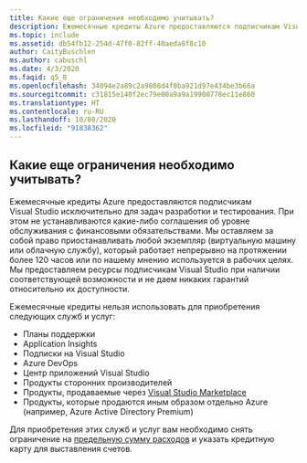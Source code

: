 ```yaml
---
title: Какие еще ограничения необходимо учитывать?
description: Ежемесячные кредиты Azure предоставляются подписчикам Visual Studio исключительно для задач разработки и тестирования. При этом не устанавливаются какие-либо соглашения об уровне обслуживания с финансовыми....
ms.topic: include
ms.assetid: db54fb12-254d-47f0-82ff-40aeda8f8c10
author: CaityBuschlen
ms.author: cabuschl
ms.date: 4/3/2020
ms.faqid: q5_8
ms.openlocfilehash: 34094e2a89c2a9808d4f0ba921d97e434be3b66a
ms.sourcegitcommit: c31815e140f2ec79e00a9a9a19900778ec11e860
ms.translationtype: HT
ms.contentlocale: ru-RU
ms.lasthandoff: 10/08/2020
ms.locfileid: "91838362"
---
```

## <a name="are-there-any-other-limitations-i-should-be-aware-of"></a>Какие еще ограничения необходимо учитывать?

Ежемесячные кредиты Azure предоставляются подписчикам Visual Studio исключительно для задач разработки и тестирования. При этом не устанавливаются какие-либо соглашения об уровне обслуживания с финансовыми обязательствами. Мы оставляем за собой право приостанавливать любой экземпляр (виртуальную машину или облачную службу), который работает непрерывно на протяжении более 120 часов или по нашему мнению используется в рабочих целях. Мы предоставляем ресурсы подписчикам Visual Studio при наличии соответствующей возможности и не даем никаких гарантий относительно их доступности.

Ежемесячные кредиты нельзя использовать для приобретения следующих служб и услуг:

- Планы поддержки
- Application Insights
- Подписки на Visual Studio
- Azure DevOps
- Центр приложений Visual Studio
- Продукты сторонних производителей
- Продукты, продаваемые через [Visual Studio Marketplace](https://marketplace.visualstudio.com/)
- Продукты, которые продаются иным образом отдельно Azure (например, Azure Active Directory Premium)

Для приобретения этих служб и услуг вам необходимо снять ограничение на [предельную сумму расходов](/azure/billing/billing-spending-limit) и указать кредитную карту для выставления счетов.